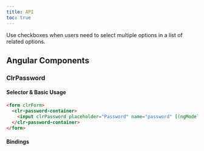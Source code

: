 ```yaml
---
title: API
toc: true
---
```


Use checkboxes when users need to select multiple options in a list of related options.

## Angular Components

### ClrPassword

#### Selector & Basic Usage

<DocDemo toggle="false">

```html
<form clrForm>
  <clr-password-container>
    <input clrPassword placeholder="Password" name="password" [(ngModel)]="exampleOne" />
  </clr-password-container>
</form>
```

</DocDemo>

#### Bindings

<DocComponentApi component="ClrFormCommon" item="bindings" />
